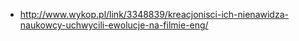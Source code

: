 - http://www.wykop.pl/link/3348839/kreacjonisci-ich-nienawidza-naukowcy-uchwycili-ewolucje-na-filmie-eng/
